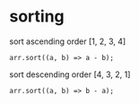 # sorting
sort ascending order [1, 2, 3, 4]
```
arr.sort((a, b) => a - b);
```
sort descending order [4, 3, 2, 1]
```
arr.sort((a, b) => b - a);
```
